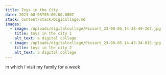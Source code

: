 ```yaml
---
title: Toys in the City
date: 2023-08-05T05:00:00.000Z
stack: content/stack/DigiCollage.md
images:
  - image: /uploads/digitalcollage/Picsart_23-08-05_14-38-49-267.jpg
    title: toys in the city 1
    alt_text: a digital collage
  - image: /uploads/digitalcollage/Picsart_23-08-05_14-43-34-015.jpg
    title: toys in the city 2
    alt_text: a digital collage
---
```


in which I visit my family for a week
